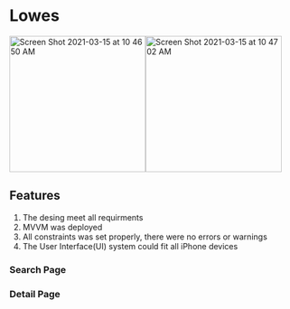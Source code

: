 # Lowes

<img width="241" alt="Screen Shot 2021-03-15 at 10 46 50 AM" src="https://user-images.githubusercontent.com/63318597/111172402-2c439e80-857c-11eb-9897-ef25fadc3440.png"><img width="241" alt="Screen Shot 2021-03-15 at 10 47 02 AM" src="https://user-images.githubusercontent.com/63318597/111172404-2cdc3500-857c-11eb-8873-32a5e15a52b0.png">

## Features
1. The desing meet all requirments
2. MVVM was deployed
3. All constraints was set properly, there were no errors or warnings
4. The User Interface(UI) system could fit all iPhone devices 

### Search Page

### Detail Page

